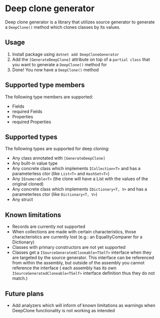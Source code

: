 # Deep clone generator

Deep clone generator is a library that utilizes source generator to generate a `DeepClone()` method which clones classes
by its values.

## Usage

1. Install package using `dotnet add DeepCloneGenerator`
2. Add the `[GenerateDeepClone]` attribute on top of a `partial class` that you want to generate a `DeepClone()` method
   for
3. Done! You now have a `DeepClone()` method

## Supported type members

The following type members are supported:

- Fields
- required Fields
- Properties
- required Properties

## Supported types

The following types are supported for deep cloning:

- Any class annotated with `[GenerateDeepClone]`
- Any built-in value type
- Any concrete class which implements `ICollection<T>` and has a parameterless ctor (like `List<T>` and `HashSet<T>`)
- Any `IEnumerable<T>` (the clone will have a List<T> with the values of the original cloned)
- Any concrete class which implements `IDictionary<T, V>` and has a parameterless ctor (like `Dictionary<T, V>`)
- Any struct

## Known limitations

- Records are currently not supported
- When collections are made with certain characteristics, those characteristics are currently lost (e.g.: an
  EqualityComparer for a Dictionary)
- Classes with primary constructors are not yet supported
- Classes get a `ISourceGeneratedCloneable<TSelf>` interface when they are targeted by the source generator. This
  interface can be referenced from within the assembly, but outside of the assembly you cannot reference the interface (
  each assembly has its own `ISourceGeneratedCloneable<TSelf>` interface definition thus they do not match.)

## Future plans

- Add analyzers which will inform of known limitations as warnings when DeepClone functionality is not working as
  intended